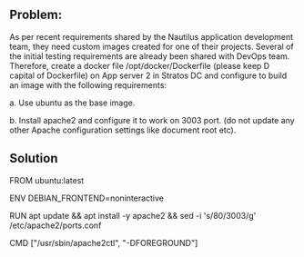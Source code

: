 ## Problem:

As per recent requirements shared by the Nautilus application development team, they need custom images created for one of their projects. Several of the initial testing requirements are already been shared with DevOps team. Therefore, create a docker file /opt/docker/Dockerfile (please keep D capital of Dockerfile) on App server 2 in Stratos DC and configure to build an image with the following requirements:

a. Use ubuntu as the base image.

b. Install apache2 and configure it to work on 3003 port. (do not update any other Apache configuration settings like document root etc).



## Solution

FROM ubuntu:latest

ENV DEBIAN_FRONTEND=noninteractive

RUN apt update && apt install -y apache2 && sed -i 's/80/3003/g' /etc/apache2/ports.conf

CMD ["/usr/sbin/apache2ctl", "-DFOREGROUND"]
